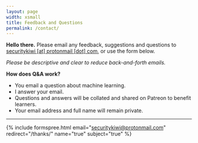 ```yaml
---
layout: page
width: xsmall
title: Feedback and Questions
permalink: /contact/
---
```


**Hello there.** Please email any feedback, suggestions and questions to <a href="mailto:securitykiwi@protonmail.com">securitykiwi [at] protonmail [dot] com</a>, or use the form below.

_Please be descriptive and clear to reduce back-and-forth emails._ 

**How does Q&A work?**
* You email a question about machine learning.
* I answer your email.
* Questions and answers will be collated and shared on Patreon to benefit learners.
* Your email address and full name will remain private.

---

{% include formspree.html email="securitykiwi@protonmail.com" redirect="/thanks/" name="true" subject="true" %}
